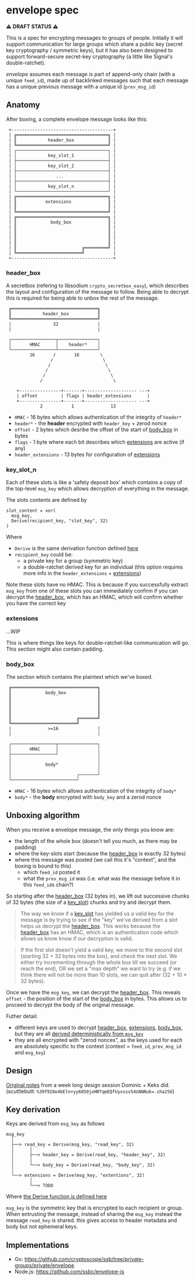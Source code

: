 # envelope spec

:warning: **DRAFT STATUS** :warning:

This is a spec for encrypting messages to groups of people.
Initially it will support communication for large groups which share a public key
(secret key cryptography / symmetric keys), but it has also been designed to support
forward-secure secret-key cryptography (a little like Signal's double-ratchet).

_envelope_ assumes each message is part of append-only chain (with a unique `feed_id`), 
made up of backlinked messages such that each message has a unique previous message with 
a unique id (`prev_msg_id`)

## Anatomy

After boxing, a complete envelope message looks like this:

```
 +---------------------------------------+
 | ╔═══════════════════════════════════╗ |
 | ║            header_box             ║ |
 | ╚═══════════════════════════════════╝ |
 | ┌───────────────────────────────────┐ |
 | │            key_slot_1             │ |
 | ├───────────────────────────────────┤ |
 | │            key_slot_2             │ |
 | ├───────────────────────────────────┤ |
 | │               ...                 │ |
 | ├───────────────────────────────────┤ |
 | │            key_slot_n             │ |
 | └───────────────────────────────────┘ |
 | ╔═══════════════════════════════════╗ |
 | ║           extensions              ║ |
 | ║                                   ║ |
 | ╚═══════════════════════════════════╝ |
 | ╔═══════════════════════════════════╗ |
 | ║             body_box              ║ |
 | ║                                   ║ |
 | ║                                   ║ |
 | ║                                   ║ |
 | ║                                   ║ |
 | ║                         ╔═════════╝ |
 | ╚═════════════════════════╝           |
 +---------------------------------------+
```

### header_box 

A secretbox (refering to libsodium `crypto_secretbox_easy`), which describes the layout 
and configuration of the message to follow.
Being able to decrypt this is required for being able to unbox the rest of the message.

```
 ╔═════════════════════════════════╗
 ║            header_box           ║
 ╚═════════════════════════════════╝ 
 |                32               |
 |                                 |

 ┌─────────────────┬───────────────┐
 │       HMAC      │    header*    │
 └─────────────────┴───────────────┘
         16       /       16        \
                 /                   \
                /                     \
               /                       \
              /                         \
             /                           \
   
    +----------------+-------+-------------------- ---+
    | offset         | flags | header_extensions      |
    +----------------+-------+-------------------- ---+
             2           1              13 
```

- `HMAC` - 16 bytes which allows authentication of the integrity of `header*`
- `header*` - the **header** encrypted with `header_key` + zerod nonce
- `offset` - 2 bytes which desribe the offset of the start of [body_box][bb] in bytes
- `flags` - 1 byte where each bit describes which [extensions][e] are active (if any)
- `header_extensions` - 13 bytes for configuration of [extensions][e]
   
### key_slot_n

Each of these slots is like a 'safety deposit box' which contains a copy of the top-level
`msg_key` which allows decryption of everything in the message.

The slots contents are defined by
```
slot_content = xor(
  msg_key,
  Derive(recipient_key, "slot_key", 32)
)
```

Where 
- `Derive` is the same derivation function defined [here](./derive_secret/README.md)
- `recipient_key` could be:
  - a private key for a group (symmetric key)
  - a double-ratchet derived key for an individual (this option requires more info in the `header_extensions` + [extensions][e])

Note these slots have no HMAC. This is because if you successfully extract `msg_key` from one of
these slots you can immediately confirm if you can decrypt the [header_box][hb], which has an HMAC,
which will confirm whether you have the correct key

### extensions

...WIP

This is where things like keys for double-ratchet-like communication will go.
This section might also contain padding.

### body_box

The section which contains the plaintext which we've boxed.

```
 ╔═════════════════════════════════╗
 ║             body_box            ║
 ║                                 ║
 ║                                 ║
 ║                                 ║
 ║                                 ║
 ║                         ╔═══════╝
 ╚═════════════════════════╝
 |              >=16               |
 |                                 |

 ┌─────────────────┬───────────────┐
 │       HMAC      │               │
 ├─────────────────┘               │
 │                                 │
 │             body*               │
 │                                 │
 │                         ┌───────┘
 └─────────────────────────┘
```
   
- `HMAC` - 16 bytes which allows authentication of the integrity of `body*`
- `body*` - the **body** encrypted with `body_key` and a zerod nonce

## Unboxing algorithm

When you receive a envelope message, the only things you know are:
- the length of the whole box (doesn't tell you much, as there may be padding)
- where the key-slots start (because the [header_box][hb] is exactly 32 bytes)
- where this message was posted (we call this it's "context", and the boxing is bound to this)
  - which `feed_id` posted it
  - what the `prev_msg_id` was (i.e. what was the message before it in this `feed_id`s chain?)

So starting after the [header_box][hb] (32 bytes in), we lift out successive chunks of 32 bytes
(the size of a [key_slot][ks]) chunks and try and decrypt them.

> The way we know if a [key_slot][ks] has yielded us a valid key for the message is by trying to see
> if the "key" we've derived from a slot helps us decrypt the [header_box][hb]. This works because
> the [header_box][hb] has an HMAC, which is an authentication code which allows us know know if our 
> decryption is valid.

> If the first slot doesn't yield a valid key, we move to the second slot (starting 32 + 32 bytes
> into the box), and check the next slot. We either try incrementing through the whole box till 
> we succeed (or reach the end), OR we set a "max depth" we want to try (e.g. if we think there
> will not be more than 10 slots, we can quit after (32 + 10 * 32 bytes).

Once we have the `msg_key`, we can decrypt the [header_box][hb]. This reveals `offset` - the position
of the start of the [body_box][bb] in bytes. This allows us to proceed to decrypt the body of the original message.

Futher detail:
- different keys are used to decrypt [header_box][hb], [extensions][e], [body_box][bb], 
but they are all [derived deterministically from `msg_key`](#key-derivation)
- they are all encrypted with "zerod nonces", as the keys used for each are absolutely specific
to the context (context = `feed_id`, `prev_msg_id` and `msg_key`)

## Design

[Original notes](./original_notes.md) from a week long design session Dominic + Keks did.
(scuttlebutt: `%39f9I0e4bEln+yy6850joHRTqmEQfUyxssv54UANNuk=.sha256`)

## Key derivation

Keys are derived from `msg_key` as follows

```
msg_key
  │
  ├──> read_key = Derive(msg_key, "read_key", 32)
  │      │
  │      ├──> header_key = Derive(read_key, "header_key", 32)
  │      │
  │      └──> body_key = Derive(read_key, "body_key", 32)
  │
  └──> extensions = Derive(msg_key, "extentions", 32)
         │
         └──> TODO
```

Where [the Derive function is defined here](./derive_secret/README.md)

`msg_key` is the symmetric key that is encrypted to each recipient or group.
When entrusting the message, instead of sharing the `msg_key` instead the message `read_key` is shared.
this gives access to header metadata and body but not ephemeral keys.

## Implementations

- Go: https://github.com/cryptoscope/ssb/tree/private-groups/private/envelope
- Node.js: https://github.com/ssbc/envelope-js



[hb]: #header_box
[ks]: #key_slot_n
[e]: #extensions
[bb]: #body_box
[kd]: #key-derivation

